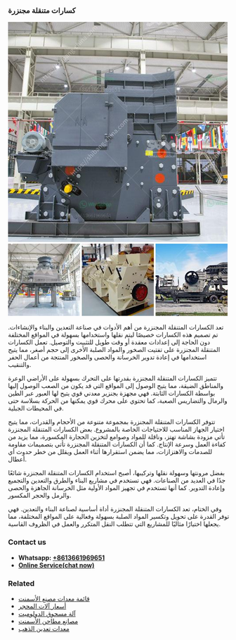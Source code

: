 <h3>كسارات متنقلة مجنزرة</h3><img src='1701852683.jpg' alt=''><p>تعد الكسارات المتنقلة المجنزرة من أهم الأدوات في صناعة التعدين والبناء والإنشاءات. تم تصميم هذه الكسارات خصيصًا ليتم نقلها واستخدامها بسهولة في المواقع المختلفة دون الحاجة إلى إعدادات معقدة أو وقت طويل للتثبيت والتوصيل. تعمل الكسارات المتنقلة المجنزرة على تفتيت الصخور والمواد الصلبة الأخرى إلى حجم أصغر، مما يتيح استخدامها في إعادة تدوير الخرسانة والحصى والصخور المنتجة من أعمال الحفر والتنقيب. </p><p>تتميز الكسارات المتنقلة المجنزرة بقدرتها على التحرك بسهولة على الأراضي الوعرة والمناطق الضيقة، مما يتيح الوصول إلى المواقع التي قد يكون من الصعب الوصول إليها بواسطة الكسارات الثابتة. فهي مجهزة بجنزير معدني قوي يتيح لها العبور عبر الطين والرمال والتضاريس الصعبة، كما تحتوي على محرك قوي يمكنها من الحركة بسلاسة حتى في المحيطات الجبلية.</p><p>تتوفر الكسارات المتنقلة المجنزرة بمجموعة متنوعة من الأحجام والقدرات، مما يتيح اختيار الجهاز المناسب للاحتياجات الخاصة بالمشروع. بعض الكسارات المتنقلة المجنزرة تأتي مزودة بشاشة تهتز، وناقلة للمواد وصوامع لتخزين الحجارة المكسورة، مما يزيد من كفاءة العمل وسرعة الإنتاج. كما أن الكسارات المتنقلة المجنزرة تأتي بتصميمات مقاومة للصدمات والاهتزازات، مما يضمن استقرارها أثناء العمل ويقلل من خطر حدوث أي أعطال.</p><p>بفضل مرونتها وسهولة نقلها وتركيبها، أصبح استخدام الكسارات المتنقلة المجنزرة شائعًا جدًا في العديد من الصناعات. فهي تستخدم في مشاريع البناء والطرق والتعدين والتجميع وإعادة التدوير. كما أنها تستخدم في تجهيز المواد الأولية مثل الخرسانة الجاهزة والحصى والرمل والحجر المكسور.</p><p>وفي الختام، تعد الكسارات المتنقلة المجنزرة أداة أساسية لصناعة البناء والتعدين. فهي توفر القدرة على تحويل وتكسير المواد الصلبة بسهولة وفعالية على المواقع المختلفة، مما يجعلها اختيارًا مثاليًا للمشاريع التي تتطلب النقل المتكرر والعمل في الظروف القاسية.</p><h3>Contact us</h3><ul><li><strong>Whatsapp:&nbsp;<a href="https://wa.me/8613661969651">+8613661969651</a></strong></li><li><a href="https://swt.shibang-china.com/?git&amp;zhl&amp;كسارات متنقلة مجنزرة"><strong>Online Service(chat now)</strong></a></li></ul><h3>Related</h3><ul><li><a href='قائمة معدات مصنع الأسمنت.md'>قائمة معدات مصنع الأسمنت</a></li><li><a href='أسعار آلات المحجر.md'>أسعار آلات المحجر</a></li><li><a href='آلة مسحوق الدولوميت.md'>آلة مسحوق الدولوميت</a></li><li><a href='مصانع مطاحن الأسمنت.md'>مصانع مطاحن الأسمنت</a></li><li><a href='معدات تعدين الذهب.md'>معدات تعدين الذهب</a></li></ul>